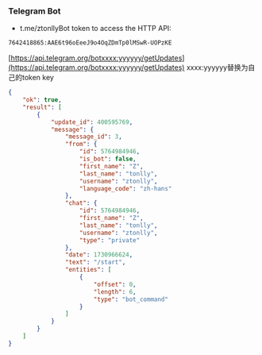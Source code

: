 ### Telegram Bot
* t.me/ztonllyBot
token to access the HTTP API:
```bash
7642418865:AAE6t96oEeeJ9o4OqZDmTp0lMSwR-UOPzKE
```
[https://api.telegram.org/botxxxx:yyyyyy/getUpdates](https://api.telegram.org/botxxxx:yyyyyy/getUpdates)
xxxx:yyyyyy替换为自己的token key

```json
{
    "ok": true,
    "result": [
        {
            "update_id": 400595769,
            "message": {
                "message_id": 3,
                "from": {
                    "id": 5764984946,
                    "is_bot": false,
                    "first_name": "Z",
                    "last_name": "tonlly",
                    "username": "ztonlly",
                    "language_code": "zh-hans"
                },
                "chat": {
                    "id": 5764984946,
                    "first_name": "Z",
                    "last_name": "tonlly",
                    "username": "ztonlly",
                    "type": "private"
                },
                "date": 1730966624,
                "text": "/start",
                "entities": [
                    {
                        "offset": 0,
                        "length": 6,
                        "type": "bot_command"
                    }
                ]
            }
        }
    ]
}
```
